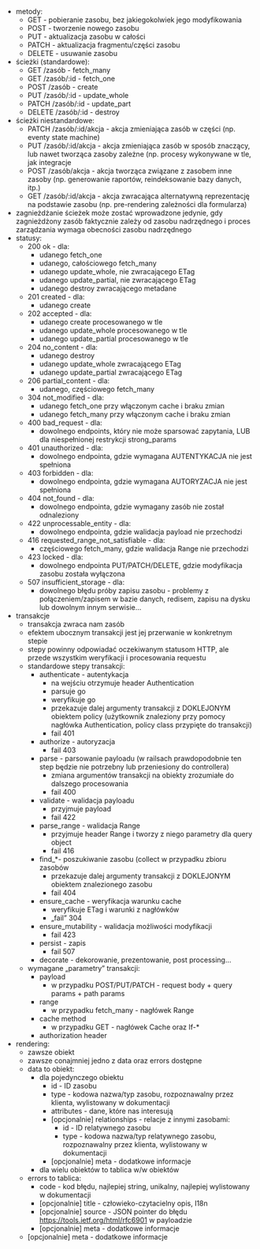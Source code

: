* metody:
    * GET - pobieranie zasobu, bez jakiegokolwiek jego modyfikowania
    * POST - tworzenie nowego zasobu
    * PUT - aktualizacja zasobu w całości
    * PATCH - aktualizacja fragmentu/części zasobu
    * DELETE - usuwanie zasobu
* ścieżki (standardowe):
    * GET /zasób - fetch_many
    * GET /zasób/:id - fetch_one
    * POST /zasób - create
    * PUT /zasób/:id - update_whole
    * PATCH /zasób/:id - update_part
    * DELETE /zasób/:id - destroy
* ścieżki niestandardowe:
    * PATCH /zasób/:id/akcja - akcja zmieniająca zasób w części (np. eventy state machine)
    * PUT /zasób/:id/akcja - akcja zmieniająca zasób w sposób znaczący, lub nawet tworząca zasoby zależne (np. procesy wykonywane w tle, jak integracje
    * POST /zasób/akcja - akcja tworząca związane z zasobem inne zasoby (np. generowanie raportów, reindeksowanie bazy danych, itp.)
    * GET /zasób/:id/akcja - akcja zwracająca alternatywną reprezentację na podstawie zasobu (np. pre-rendering zależności dla formularza) 
* zagnieżdżanie ścieżek może zostać wprowadzone jedynie, gdy zagnieżdżony zasób faktycznie zależy od zasobu nadrzędnego i proces zarządzania wymaga obecności zasobu nadrzędnego
* statusy:
    * 200 ok - dla:
        * udanego fetch_one
        * udanego, całościowego fetch_many
        * udanego update_whole, nie zwracającego ETag
        * udanego update_partial, nie zwracającego ETag
        * udanego destroy zwracającego metadane
    * 201 created - dla:
        * udanego create
    * 202 accepted - dla:
        * udanego create procesowanego w tle
        * udanego update_whole procesowanego w tle
        * udanego update_partial procesowanego w tle
    * 204 no_content - dla:
        * udanego destroy
        * udanego update_whole zwracającego ETag
        * udanego update_partial zwracającego ETag
    * 206 partial_content - dla:
        * udanego, częściowego fetch_many
    * 304 not_modified - dla:
        * udanego fetch_one przy włączonym cache i braku zmian
        * udanego fetch_many przy włączonym cache i braku zmian
    * 400 bad_request - dla:
        * dowolnego endpoints, który nie może sparsować zapytania, LUB dla niespełnionej restrykcji strong_params
    * 401 unauthorized - dla:
        * dowolnego endpointa, gdzie wymagana AUTENTYKACJA nie jest spełniona
    * 403 forbidden - dla:
        *  dowolnego endpointa, gdzie wymagana AUTORYZACJA nie jest spełniona
    * 404 not_found - dla:
        * dowolnego endpointa, gdzie wymagany zasób nie został odnaleziony
    * 422 unprocessable_entity - dla:
        * dowolnego endpointa, gdzie walidacja payload nie przechodzi
    * 416 requested_range_not_satisfiable - dla:
        * częściowego fetch_many, gdzie walidacja Range nie przechodzi
    * 423 locked - dla:
        * dowolnego endpointa PUT/PATCH/DELETE, gdzie modyfikacja zasobu została wyłączona
    * 507 insufficient_storage - dla:
        * dowolnego błędu próby zapisu zasobu - problemy z połączeniem/zapisem w bazie danych, redisem, zapisu na dysku lub dowolnym innym serwisie…
* transakcje
    * transakcja zwraca nam zasób
    * efektem ubocznym transakcji jest jej przerwanie w konkretnym stepie
    * stepy powinny odpowiadać oczekiwanym statusom HTTP, ale przede wszystkim weryfikacji i procesowania requestu
    * standardowe stepy transakcji:
        * authenticate - autentykacja
            * na wejściu otrzymuje header Authentication
            * parsuje go
            * weryfikuje go
            * przekazuje dalej argumenty transakcji z DOKLEJONYM obiektem policy (użytkownik znaleziony przy pomocy nagłówka Authentication, policy class przypięte do transakcji)
            * fail 401
        * authorize - autoryzacja
            * fail 403
        * parse - parsowanie payloadu (w railsach prawdopodobnie ten step będzie nie potrzebny lub przeniesiony do controllera)
            * zmiana argumentów transakcji na obiekty zrozumiałe do dalszego procesowania
            * fail 400
        * validate - walidacja payloadu
            * przyjmuje payload
            * fail 422
        * parse_range - walidacja Range
            * przyjmuje header Range i tworzy z niego parametry dla query object
            * fail 416
        * find_*- poszukiwanie zasobu (collect w przypadku zbioru zasobów
            * przekazuje dalej argumenty transakcji z DOKLEJONYM obiektem znalezionego zasobu
            * fail 404
        * ensure_cache - weryfikacja warunku cache
            * weryfikuje ETag i warunki z nagłówków
            * „fail” 304
        * ensure_mutability - walidacja możliwości modyfikacji
            * fail 423
        * persist - zapis
            * fail 507
        * decorate - dekorowanie, prezentowanie, post processing…
    * wymagane „parametry” transakcji:
        * payload
            * w przypadku POST/PUT/PATCH - request body + query params + path params
        * range
            * w przypadku fetch_many - nagłówek Range
        * cache method
            * w przypadku GET - nagłówek Cache oraz If-*
        * authorization header
* rendering:
    * zawsze obiekt
    * zawsze conajmniej jedno z data oraz errors dostępne
    * data to obiekt:
        * dla pojedynczego obiektu
            * id - ID zasobu
            * type - kodowa nazwa/typ zasobu, rozpoznawalny przez klienta, wylistowany w dokumentacji
            * attributes - dane, które nas interesują
            * [opcjonalnie] relationships - relacje z innymi zasobami:
                * id - ID relatywnego zasobu
                * type - kodowa nazwa/typ relatywnego zasobu, rozpoznawalny przez klienta, wylistowany w dokumentacji
            * [opcjonalnie] meta - dodatkowe informacje
        * dla wielu obiektów to tablica w/w obiektów
    * errors to tablica:
        * code - kod błędu, najlepiej string, unikalny, najlepiej wylistowany w dokumentacji
        * [opcjonalnie] title - człowieko-czytacielny opis, I18n
        * [opcjonalnie] source - JSON pointer do błędu https://tools.ietf.org/html/rfc6901 w payloadzie
        * [opcjonalnie] meta - dodatkowe informacje
    * [opcjonalnie] meta - dodatkowe informacje
